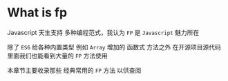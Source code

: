 # What is fp

Javascript 天生支持 多种编程范式，我认为 `FP` 是 `Javascript` 魅力所在

除了 `ES6` 给各种内置类型 例如 `Array` 增加的 函数式 方法之外 在开源项目源代码里面我们也能看到大量的 `FP` 方法使用

本章节主要收录那些 经典常用的 `FP` 方法 以供查阅
